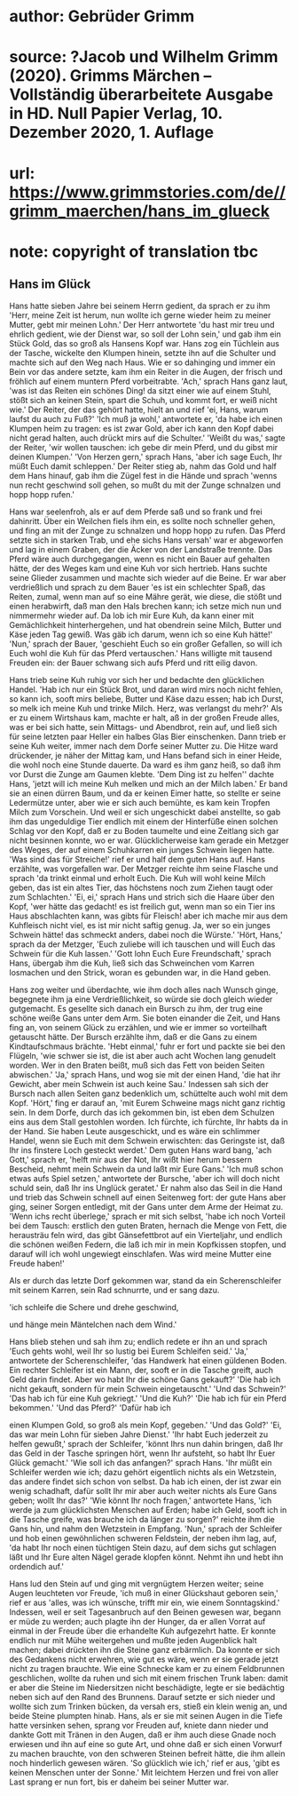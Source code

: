 # author: Gebrüder Grimm
# source: ?Jacob und Wilhelm Grimm (2020). Grimms Märchen – Vollständig überarbeitete Ausgabe in HD. Null Papier Verlag, 10. Dezember 2020, 1. Auflage
# url: https://www.grimmstories.com/de//grimm_maerchen/hans_im_glueck
# note: copyright of translation tbc

## Hans im Glück 

Hans hatte sieben Jahre bei seinem Herrn gedient, da sprach er zu ihm
'Herr, meine Zeit ist herum, nun wollte ich gerne wieder heim zu meiner
Mutter, gebt mir meinen Lohn.' Der Herr antwortete 'du hast mir treu
und ehrlich gedient, wie der Dienst war, so soll der Lohn sein,' und
gab ihm ein Stück Gold, das so groß als Hansens Kopf war. Hans zog ein
Tüchlein aus der Tasche, wickelte den Klumpen hinein, setzte ihn auf die
Schulter und machte sich auf den Weg nach Haus. Wie er so dahinging und
immer ein Bein vor das andere setzte, kam ihm ein Reiter in die Augen,
der frisch und fröhlich auf einem muntern Pferd vorbeitrabte. 'Ach,'
sprach Hans ganz laut, 'was ist das Reiten ein schönes Ding! da sitzt
einer wie auf einem Stuhl, stößt sich an keinen Stein, spart die Schuh,
und kommt fort, er weiß nicht wie.' Der Reiter, der das gehört hatte,
hielt an und rief 'ei, Hans, warum laufst du auch zu Fuß?' 'Ich muß
ja wohl,' antwortete er, 'da habe ich einen Klumpen heim zu tragen: es
ist zwar Gold, aber ich kann den Kopf dabei nicht gerad halten, auch
drückt mirs auf die Schulter.' 'Weißt du was,' sagte der Reiter,
'wir wollen tauschen: ich gebe dir mein Pferd, und du gibst mir deinen
Klumpen.' 'Von Herzen gern,' sprach Hans, 'aber ich sage Euch, Ihr
müßt Euch damit schleppen.' Der Reiter stieg ab, nahm das Gold und half
dem Hans hinauf, gab ihm die Zügel fest in die Hände und sprach 'wenns
nun recht geschwind soll gehen, so mußt du mit der Zunge schnalzen und
hopp hopp rufen.'

Hans war seelenfroh, als er auf dem Pferde saß und so frank und frei
dahinritt. Über ein Weilchen fiels ihm ein, es sollte noch schneller
gehen, und fing an mit der Zunge zu schnalzen und hopp hopp zu rufen.
Das Pferd setzte sich in starken Trab, und ehe sichs Hans versah' war
er abgeworfen und lag in einem Graben, der die Äcker von der Landstraße
trennte. Das Pferd wäre auch durchgegangen, wenn es nicht ein Bauer auf
gehalten hätte, der des Weges kam und eine Kuh vor sich hertrieb. Hans
suchte seine Glieder zusammen und machte sich wieder auf die Beine. Er
war aber verdrießlich und sprach zu dem Bauer 'es ist ein schlechter
Spaß, das Reiten, zumal, wenn man auf so eine Mähre gerät, wie diese,
die stößt und einen herabwirft, daß man den Hals brechen kann; ich setze
mich nun und nimmermehr wieder auf. Da lob ich mir Eure Kuh, da kann
einer mit Gemächlichkeit hinterhergehen, und hat obendrein seine Milch,
Butter und Käse jeden Tag gewiß. Was gäb ich darum, wenn ich so eine Kuh
hätte!' 'Nun,' sprach der Bauer, 'geschieht Euch so ein großer
Gefallen, so will ich Euch wohl die Kuh für das Pferd vertauschen.'
Hans willigte mit tausend Freuden ein: der Bauer schwang sich aufs Pferd
und ritt eilig davon.

Hans trieb seine Kuh ruhig vor sich her und bedachte den glücklichen
Handel. 'Hab ich nur ein Stück Brot, und daran wird mirs noch nicht
fehlen, so kann ich, sooft mirs beliebe, Butter und Käse dazu essen; hab
ich Durst, so melk ich meine Kuh und trinke Milch. Herz, was verlangst
du mehr?' Als er zu einem Wirtshaus kam, machte er halt, aß in der
großen Freude alles, was er bei sich hatte, sein Mittags- und Abendbrot,
rein auf, und ließ sich für seine letzten paar Heller ein halbes Glas
Bier einschenken. Dann trieb er seine Kuh weiter, immer nach dem Dorfe
seiner Mutter zu. Die Hitze ward drückender, je näher der Mittag kam,
und Hans befand sich in einer Heide, die wohl noch eine Stunde dauerte.
Da ward es ihm ganz heiß, so daß ihm vor Durst die Zunge am Gaumen
klebte. 'Dem Ding ist zu helfen'' dachte Hans, 'jetzt will ich meine
Kuh melken und mich an der Milch laben.' Er band sie an einen dürren
Baum, und da er keinen Eimer hatte, so stellte er seine Ledermütze
unter, aber wie er sich auch bemühte, es kam kein Tropfen Milch zum
Vorschein. Und weil er sich ungeschickt dabei anstellte, so gab ihm das
ungeduldige Tier endlich mit einem der Hinterfüße einen solchen Schlag
vor den Kopf, daß er zu Boden taumelte und eine Zeitlang sich gar nicht
besinnen konnte, wo er war. Glücklicherweise kam gerade ein Metzger des
Weges, der auf einem Schuhkarren ein junges Schwein liegen hatte. 'Was
sind das für Streiche!' rief er und half dem guten Hans auf. Hans
erzählte, was vorgefallen war. Der Metzger reichte ihm seine Flasche und
sprach 'da trinkt einmal und erholt Euch. Die Kuh will wohl keine Milch
geben, das ist ein altes Tier, das höchstens noch zum Ziehen taugt oder
zum Schlachten.' 'Ei, ei,' sprach Hans und strich sich die Haare über
den Kopf, 'wer hätte das gedacht! es ist freilich gut, wenn man so ein
Tier ins Haus abschlachten kann, was gibts für Fleisch! aber ich mache
mir aus dem Kuhfleisch nicht viel, es ist mir nicht saftig genug. Ja,
wer so ein junges Schwein hätte! das schmeckt anders, dabei noch die
Würste.' 'Hört, Hans,' sprach da der Metzger, 'Euch zuliebe will ich
tauschen und will Euch das Schwein für die Kuh lassen.' 'Gott lohn
Euch Eure Freundschaft,' sprach Hans, übergab ihm die Kuh, ließ sich
das Schweinchen vom Karren losmachen und den Strick, woran es gebunden
war, in die Hand geben.

Hans zog weiter und überdachte, wie ihm doch alles nach Wunsch ginge,
begegnete ihm ja eine Verdrießlichkeit, so würde sie doch gleich wieder
gutgemacht. Es gesellte sich danach ein Bursch zu ihm, der trug eine
schöne weiße Gans unter dem Arm. Sie boten einander die Zeit, und Hans
fing an, von seinem Glück zu erzählen, und wie er immer so vorteilhaft
getauscht hätte. Der Bursch erzählte ihm, daß er die Gans zu einem
Kindtaufschmaus brächte. 'Hebt einmal,' fuhr er fort und packte sie
bei den Flügeln, 'wie schwer sie ist, die ist aber auch acht Wochen
lang genudelt worden. Wer in den Braten beißt, muß sich das Fett von
beiden Seiten abwischen.' 'Ja,' sprach Hans, und wog sie mit der
einen Hand, 'die hat ihr Gewicht, aber mein Schwein ist auch keine
Sau.' Indessen sah sich der Bursch nach allen Seiten ganz bedenklich
um, schüttelte auch wohl mit dem Kopf. 'Hört,' fing er darauf an,
'mit Eurem Schweine mags nicht ganz richtig sein. In dem Dorfe, durch
das ich gekommen bin, ist eben dem Schulzen eins aus dem Stall gestohlen
worden. Ich fürchte, ich fürchte, Ihr habts da in der Hand. Sie haben
Leute ausgeschickt, und es wäre ein schlimmer Handel, wenn sie Euch mit
dem Schwein erwischten: das Geringste ist, daß Ihr ins finstere Loch
gesteckt werdet.' Dem guten Hans ward bang, 'ach Gott,' sprach er,
'helft mir aus der Not, Ihr wißt hier herum bessern Bescheid, nehmt
mein Schwein da und laßt mir Eure Gans.' 'Ich muß schon etwas aufs
Spiel setzen,' antwortete der Bursche, 'aber ich will doch nicht
schuld sein, daß Ihr ins Unglück geratet.' Er nahm also das Seil in die
Hand und trieb das Schwein schnell auf einen Seitenweg fort: der gute
Hans aber ging, seiner Sorgen entledigt, mit der Gans unter dem Arme der
Heimat zu. 'Wenn ichs recht überlege,' sprach er mit sich selbst,
'habe ich noch Vorteil bei dem Tausch: erstlich den guten Braten,
hernach die Menge von Fett, die herausträu feln wird, das gibt
Gänsefettbrot auf ein Vierteljahr, und endlich die schönen weißen
Federn, die laß ich mir in mein Kopfkissen stopfen, und darauf will ich
wohl ungewiegt einschlafen. Was wird meine Mutter eine Freude haben!'

Als er durch das letzte Dorf gekommen war, stand da ein Scherenschleifer
mit seinem Karren, sein Rad schnurrte, und er sang dazu.

'ich schleife die Schere und drehe geschwind,

und hänge mein Mäntelchen nach dem Wind.'

Hans blieb stehen und sah ihm zu; endlich redete er ihn an und sprach
'Euch gehts wohl, weil Ihr so lustig bei Eurem Schleifen seid.'
'Ja,' antwortete der Scherenschleifer, 'das Handwerk hat einen
güldenen Boden. Ein rechter Schleifer ist ein Mann, der, sooft er in die
Tasche greift, auch Geld darin findet. Aber wo habt Ihr die schöne Gans
gekauft?' 'Die hab ich nicht gekauft, sondern für mein Schwein
eingetauscht.' 'Und das Schwein?' 'Das hab ich für eine Kuh
gekriegt.' 'Und die Kuh?' 'Die hab ich für ein Pferd bekommen.'
'Und das Pferd?' 'Dafür hab ich

einen Klumpen Gold, so groß als mein Kopf, gegeben.' 'Und das Gold?'
'Ei, das war mein Lohn für sieben Jahre Dienst.' 'Ihr habt Euch
jederzeit zu helfen gewußt,' sprach der Schleifer, 'könnt Ihrs nun
dahin bringen, daß Ihr das Geld in der Tasche springen hört, wenn Ihr
aufsteht, so habt Ihr Euer Glück gemacht.' 'Wie soll ich das
anfangen?' sprach Hans. 'Ihr müßt ein Schleifer werden wie ich; dazu
gehört eigentlich nichts als ein Wetzstein, das andere findet sich schon
von selbst. Da hab ich einen, der ist zwar ein wenig schadhaft, dafür
sollt Ihr mir aber auch weiter nichts als Eure Gans geben; wollt Ihr
das?' 'Wie könnt Ihr noch fragen,' antwortete Hans, 'ich werde ja
zum glücklichsten Menschen auf Erden; habe ich Geld, sooft ich in die
Tasche greife, was brauche ich da länger zu sorgen?' reichte ihm die
Gans hin, und nahm den Wetzstein in Empfang. 'Nun,' sprach der
Schleifer und hob einen gewöhnlichen schweren Feldstein, der neben ihm
lag, auf, 'da habt Ihr noch einen tüchtigen Stein dazu, auf dem sichs
gut schlagen läßt und Ihr Eure alten Nägel gerade klopfen könnt. Nehmt
ihn und hebt ihn ordendich auf.'

Hans lud den Stein auf und ging mit vergnügtem Herzen weiter; seine
Augen leuchteten vor Freude, 'ich muß in einer Glückshaut geboren
sein,' rief er aus 'alles, was ich wünsche, trifft mir ein, wie einem
Sonntagskind.' Indessen, weil er seit Tagesanbruch auf den Beinen
gewesen war, begann er müde zu werden; auch plagte ihn der Hunger, da er
allen Vorrat auf einmal in der Freude über die erhandelte Kuh aufgezehrt
hatte. Er konnte endlich nur mit Mühe weitergehen und mußte jeden
Augenblick halt machen; dabei drückten ihn die Steine ganz erbärmlich.
Da konnte er sich des Gedankens nicht erwehren, wie gut es wäre, wenn er
sie gerade jetzt nicht zu tragen brauchte. Wie eine Schnecke kam er zu
einem Feldbrunnen geschlichen, wollte da ruhen und sich mit einem
frischen Trunk laben: damit er aber die Steine im Niedersitzen nicht
beschädigte, legte er sie bedächtig neben sich auf den Rand des
Brunnens. Darauf setzte er sich nieder und wollte sich zum Trinken
bücken, da versah ers, stieß ein klein wenig an, und beide Steine
plumpten hinab. Hans, als er sie mit seinen Augen in die Tiefe hatte
versinken sehen, sprang vor Freuden auf, kniete dann nieder und dankte
Gott mit Tränen in den Augen, daß er ihm auch diese Gnade noch erwiesen
und ihn auf eine so gute Art, und ohne daß er sich einen Vorwurf zu
machen brauchte, von den schweren Steinen befreit hätte, die ihm allein
noch hinderlich gewesen wären. 'So glücklich wie ich,' rief er aus,
'gibt es keinen Menschen unter der Sonne.' Mit leichtem Herzen und
frei von aller Last sprang er nun fort, bis er daheim bei seiner Mutter
war.
